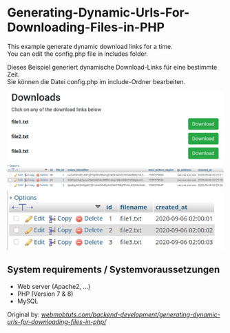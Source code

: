 # Generating-Dynamic-Urls-For-Downloading-Files-in-PHP
This example generate dynamic download links for a time.<br>You can edit the config.php file in includes folder.

Dieses Beispiel generiert dynamische Download-Links für eine bestimmte Zeit.<br>Sie können die Datei config.php im include-Ordner bearbeiten.

![Screenshot Download page](https://github.com/Paderman/Generating-Dynamic-Urls-For-Downloading-Files-in-PHP/blob/master/screenshot-download-page.png "Screenshot Download page")
![Screenshot Database table file URLs](https://github.com/Paderman/Generating-Dynamic-Urls-For-Downloading-Files-in-PHP/blob/master/screenshot_database-table-file_urls.png "Screenshot Database table file URLs")
![Screenshot Database table files](https://github.com/Paderman/Generating-Dynamic-Urls-For-Downloading-Files-in-PHP/blob/master/screenshot_database-table-files.png "Screenshot Database table files")

## System requirements / Systemvoraussetzungen
- Web server (Apache2, ...)
- PHP (Version 7 & 8)
- MySQL

Original by: *[webmobtuts.com/backend-development/generating-dynamic-urls-for-downloading-files-in-php/](https://webmobtuts.com/backend-development/generating-dynamic-urls-for-downloading-files-in-php/ "Visit site")*
